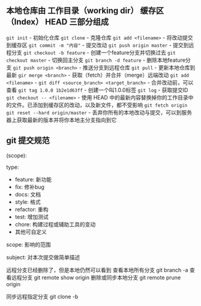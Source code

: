 ## 本地仓库由 工作目录（working dir） 缓存区（Index） HEAD 三部分组成

`git init` - 初始化仓库
`git clone` - 克隆仓库
`git add <filename>` - 将改动提交到缓存区
`git commit -m "内容"` - 提交改动
`git push origin master` - 提交到远程分支
`git checkout -b feature` - 创建一个feature分支并切换过去
`git checkout master` - 切换回主分支
`git branch -d feature` - 删除本地feature分支
`git push origin <branch>` - 推送分支到远程仓库
`git pull` - 更新本地仓库到最新
`gir merge <branch>` - 获取（fetch）并合并（merge）远端改动
`git add <filename>` - 
`git diff <source_branch> <target_branch>` - 合并改动前，可以查看
`git tag 1.0.0 1b2e1d63ff` - 创建一个叫1.0.0标签
`git log` - 获取提交ID
`git checkout -- <filename>` - 使用 HEAD 中的最新内容替换掉你的工作目录中的文件。已添加到缓存区的改动，以及新文件，都不受影响
`git fetch origin` `git reset --hard origin/master` - 丢弃你所有的本地改动与提交，可以到服务器上获取最新的版本并将你本地主分支指向到它



## git 提交规范

<type>(scope):<subject>

type:
* feature: 新功能
* fix: 修补bug
* docs: 文档
* style: 格式
* refactor: 重构
* test: 增加测试
* chore: 构建过程或辅助工具的变动
* 其他可自定义

scope:
影响的范围

subject:
对本次提交做简单描述

远程分支已经删除了，但是本地仍然可以看到
查看本地所有分支
git branch -a
查看远程分支
git remote show origin
删除或同步本地分支
git remote prune origin

同步远程指定分支
git clone -b
